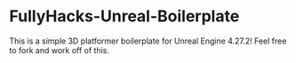 # FullyHacks-Unreal-Boilerplate
This is a simple 3D platformer boilerplate for Unreal Engine 4.27.2! Feel free to fork and work off of this.
